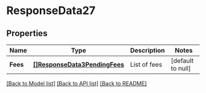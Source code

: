 # ResponseData27

## Properties
Name | Type | Description | Notes
------------ | ------------- | ------------- | -------------
**Fees** | [**[]ResponseData3PendingFees**](ResponseData3_pending_fees.md) | List of fees | [default to null]

[[Back to Model list]](../README.md#documentation-for-models) [[Back to API list]](../README.md#documentation-for-api-endpoints) [[Back to README]](../README.md)

